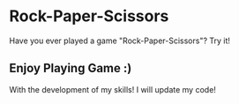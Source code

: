 # Rock-Paper-Scissors
Have you ever played a game "Rock-Paper-Scissors"? Try it!
## Enjoy Playing Game :)
With the development of my skills! I will update my code!
